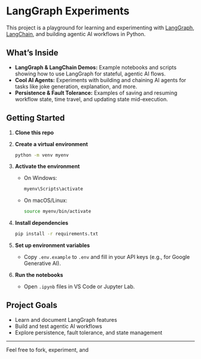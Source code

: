 # LangGraph Experiments

This project is a playground for learning and experimenting with [LangGraph](https://github.com/bisVo159/LangGraph), [LangChain](https://github.com/bisVo159/GENERATIVE_AI), and building agentic AI workflows in Python.

## What’s Inside

- **LangGraph & LangChain Demos:** Example notebooks and scripts showing how to use LangGraph for stateful, agentic AI flows.
- **Cool AI Agents:** Experiments with building and chaining AI agents for tasks like joke generation, explanation, and more.
- **Persistence & Fault Tolerance:** Examples of saving and resuming workflow state, time travel, and updating state mid-execution.

## Getting Started

1. **Clone this repo**
2. **Create a virtual environment**
   ```sh
   python -m venv myenv
   ```
3. **Activate the environment**
   - On Windows:
     ```sh
     myenv\Scripts\activate
     ```
   - On macOS/Linux:
     ```sh
     source myenv/bin/activate
     ```
4. **Install dependencies**
   ```sh
   pip install -r requirements.txt
   ```

5. **Set up environment variables**
   - Copy `.env.example` to `.env` and fill in your API keys (e.g., for Google Generative AI).

6. **Run the notebooks**
   - Open `.ipynb` files in VS Code or Jupyter Lab.

## Project Goals

- Learn and document LangGraph features
- Build and test agentic AI workflows
- Explore persistence, fault tolerance, and state management

---

Feel free to fork, experiment, and